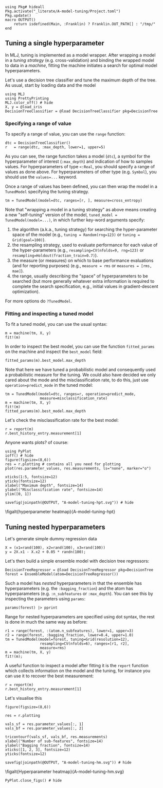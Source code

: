 <!--This file was generated, do not modify it.-->
```julia:ex1
using Pkg# hideall
Pkg.activate("_literate/A-model-tuning/Project.toml")
Pkg.update()
macro OUTPUT()
    return isdefined(Main, :Franklin) ? Franklin.OUT_PATH[] : "/tmp/"
end
```

[MLJ.jl]: https://github.com/alan-turing-institute/MLJ.jl
[RDatasets.jl]: https://github.com/JuliaStats/RDatasets.jl
[NearestNeighbors.jl]: https://github.com/KristofferC/NearestNeighbors.jl

## Tuning a single hyperparameter

In MLJ, tuning is implemented as a model wrapper.
After wrapping a model in a _tuning strategy_ (e.g. cross-validation) and binding the wrapped model to data in a _machine_, fitting the machine initiates a search for optimal model hyperparameters.

Let's use a decision tree classifier and tune the maximum depth of the tree.
As usual, start by loading data and the model

```julia:ex2
using MLJ
using PrettyPrinting
MLJ.color_off() # hide
X, y = @load_iris
DecisionTreeClassifier = @load DecisionTreeClassifier pkg=DecisionTree
```

### Specifying a range of value

To specify a range of value, you can use the `range` function:

```julia:ex3
dtc = DecisionTreeClassifier()
r   = range(dtc, :max_depth, lower=1, upper=5)
```

As you can see, the range function takes a model (`dtc`), a symbol for the hyperparameter of interest (`:max_depth`) and indication of how to samples values.
For hyperparameters of type `<:Real`, you should specify a range of values as done above.
For hyperparameters of other type (e.g. `Symbol`), you should use the `values=...` keyword.

Once a range of values has been defined, you can then wrap the model in a `TunedModel` specifying the tuning strategy.

```julia:ex4
tm = TunedModel(model=dtc, ranges=[r, ], measure=cross_entropy)
```

Note that "wrapping a model in a tuning strategy" as above means creating a new "self-tuning" version of the model, `tuned_model = TunedModel(model=...)`, in which further key-word arguments specify:
1. the algorithm (a.k.a., tuning strategy) for searching the hyper-parameter space of the model (e.g., `tuning = Random(rng=123)` or `tuning = Grid(goal=100)`).
2. the resampling strategy, used to evaluate performance for each value of the hyper-parameters (e.g., `resampling=CV(nfolds=9, rng=123)` or `resampling=Holdout(fraction_train=0.7)`).
3. the measure (or measures) on which to base performance evaluations (and for reporting purposes) (e.g., `measure = rms` or `measures = [rms, mae]`).
4. the range, usually describing the "space" of hyperparameters to be searched (but more generally whatever extra information is required to complete the search specification, e.g., initial values in gradient-descent optimization).

For more options do `?TunedModel`.

### Fitting and inspecting a tuned model

To fit a tuned model, you can use the usual syntax:

```julia:ex5
m = machine(tm, X, y)
fit!(m)
```

In order to inspect the best model, you can use the function `fitted_params` on the machine and inspect the `best_model` field:

```julia:ex6
fitted_params(m).best_model.max_depth
```

Note that here we have tuned a probabilistic model and consequently used a probabilistic measure for the tuning.
We could also have decided we only cared about the mode and the misclassification rate, to do this, just use `operation=predict_mode` in the tuned model:

```julia:ex7
tm = TunedModel(model=dtc, ranges=r, operation=predict_mode,
                measure=misclassification_rate)
m = machine(tm, X, y)
fit!(m)
fitted_params(m).best_model.max_depth
```

Let's check the misclassification rate for the best model:

```julia:ex8
r = report(m)
r.best_history_entry.measurement[1]
```

Anyone wants plots? of course:

```julia:ex9
using PyPlot
ioff() # hide
figure(figsize=(8,6))
res = r.plotting # contains all you need for plotting
plot(res.parameter_values, res.measurements, ls="none", marker="o")

xticks(1:5, fontsize=12)
yticks(fontsize=12)
xlabel("Maximum depth", fontsize=14)
ylabel("Misclassification rate", fontsize=14)
ylim([0, 1])

savefig(joinpath(@OUTPUT, "A-model-tuning-hpt.svg")) # hide
```

\figalt{hyperparameter heatmap}{A-model-tuning-hpt}

## Tuning nested hyperparameters

Let's generate simple dummy regression data

```julia:ex10
X = (x1=rand(100), x2=rand(100), x3=rand(100))
y = 2X.x1 - X.x2 + 0.05 * randn(100);
```

Let's then build a simple ensemble model with decision tree regressors:

```julia:ex11
DecisionTreeRegressor = @load DecisionTreeRegressor pkg=DecisionTree
forest = EnsembleModel(atom=DecisionTreeRegressor())
```

Such a model has *nested* hyperparameters in that the ensemble has hyperparameters (e.g. the `:bagging_fraction`) and the atom has hyperparameters (e.g. `:n_subfeatures` or `:max_depth`).
You can see this by inspecting the parameters using `params`:

```julia:ex12
params(forest) |> pprint
```

Range for nested hyperparameters are specified using dot syntax, the rest is done in much the same way as before:

```julia:ex13
r1 = range(forest, :(atom.n_subfeatures), lower=1, upper=3)
r2 = range(forest, :bagging_fraction, lower=0.4, upper=1.0)
tm = TunedModel(model=forest, tuning=Grid(resolution=12),
                resampling=CV(nfolds=6), ranges=[r1, r2],
                measure=rms)
m = machine(tm, X, y)
fit!(m);
```

A useful function to inspect a model after fitting it is the `report` function which collects information on the model and the tuning, for instance you can use it to recover the best measurement:

```julia:ex14
r = report(m)
r.best_history_entry.measurement[1]
```

Let's visualise this

```julia:ex15
figure(figsize=(8,6))

res = r.plotting

vals_sf = res.parameter_values[:, 1]
vals_bf = res.parameter_values[:, 2]

tricontourf(vals_sf, vals_bf, res.measurements)
xlabel("Number of sub-features", fontsize=14)
ylabel("Bagging fraction", fontsize=14)
xticks([1, 2, 3], fontsize=12)
yticks(fontsize=12)

savefig(joinpath(@OUTPUT, "A-model-tuning-hm.svg")) # hide
```

\figalt{Hyperparameter heatmap}{A-model-tuning-hm.svg}

```julia:ex16
PyPlot.close_figs() # hide
```

